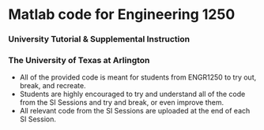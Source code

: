 # Matlab code for Engineering 1250
### University Tutorial & Supplemental Instruction
### The University of Texas at Arlington

- All of the provided code is meant for students from ENGR1250 to try out, break, and recreate.  
- Students are highly encouraged to try and understand all of the code from the SI Sessions and try and break, or even improve them.  
- All relevant code from the SI Sessions are uploaded at the end of each SI Session.
